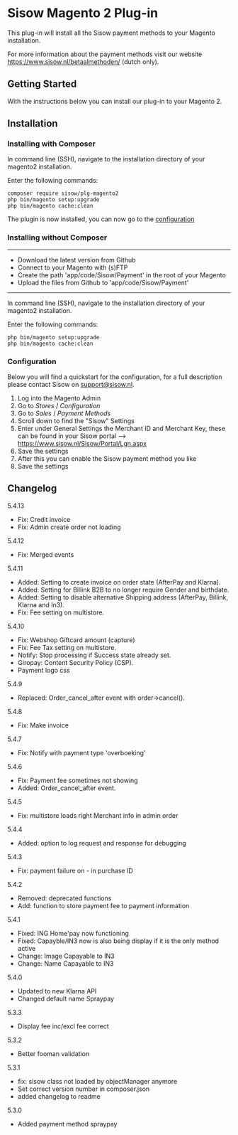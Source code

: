 # Sisow Magento 2 Plug-in

This plug-in will install all the Sisow payment methods to  your Magento installation. 

For more information about the payment methods visit our website https://www.sisow.nl/betaalmethoden/ (dutch only).

## Getting Started

With the instructions below you can install our plug-in to your Magento 2.

## Installation

### Installing with Composer

In command line (SSH), navigate to the installation directory of your magento2 installation.

Enter the following commands:

```
composer require sisow/plg-magento2
php bin/magento setup:upgrade
php bin/magento cache:clean
```

The plugin is now installed, you can now go to the [configuration](#configuration)

### Installing without Composer

---
- Download the latest version from Github
- Connect to your Magento with (s)FTP
- Create the path 'app/code/Sisow/Payment' in the root of your Magento
- Upload the files from Github to 'app/code/Sisow/Payment'
---

In command line (SSH), navigate to the installation directory of your magento2 installation.

Enter the following commands:

```
php bin/magento setup:upgrade
php bin/magento cache:clean
```

### Configuration

Below you will find a quickstart for the configuration, for a full description please contact Sisow on support@sisow.nl.
1. Log into the Magento Admin
2. Go to *Stores* / *Configuration*
3. Go to *Sales* / *Payment Methods*
4. Scroll down to find the "Sisow" Settings
5. Enter under General Settings the Merchant ID and Merchant Key, these can be found in your Sisow portal --> https://www.sisow.nl/Sisow/Portal/Lgn.aspx
6. Save the settings
7. After this you can enable the Sisow payment method you like
8. Save the settings

## Changelog
5.4.13
- Fix: Credit invoice
- Fix: Admin create order not loading

5.4.12
- Fix: Merged events

5.4.11
- Added: Setting to create invoice on order state (AfterPay and Klarna). 
- Added: Setting for Billink B2B to no longer require Gender and birthdate.
- Added: Setting to disable alternative Shipping address (AfterPay, Billink, Klarna and In3).
- Fix: Fee setting on multistore.

5.4.10
- Fix: Webshop Giftcard amount (capture)
- Fix: Fee Tax setting on multistore.
- Notify: Stop processing if Success state already set.
- Giropay: Content Security Policy (CSP).
- Payment logo css

5.4.9
- Replaced: Order_cancel_after event with order->cancel().

5.4.8
- Fix: Make invoice

5.4.7
- Fix: Notify with payment type 'overboeking'

5.4.6
- Fix: Payment fee sometimes not showing
- Added: Order_cancel_after event.

5.4.5
- Fix: multistore loads right Merchant info in admin order

5.4.4
- Added: option to log request and response for debugging

5.4.3
- Fix: payment failure on - in purchase ID

5.4.2
- Removed: deprecated functions
- Add: function to store payment fee to payment information

5.4.1
- Fixed: ING Home'pay now functioning
- Fixed: Capayble/IN3 now is also being display if it is the only method active
- Change: Image Capayable to IN3
- Change: Name Capayable to IN3

5.4.0
- Updated to new Klarna API
- Changed default name Spraypay

5.3.3
- Display fee inc/excl fee correct

5.3.2
- Better fooman validation

5.3.1
- fix: sisow class not loaded by objectManager anymore
- Set correct version number in composer.json
- added changelog to readme

5.3.0
- Added payment method spraypay